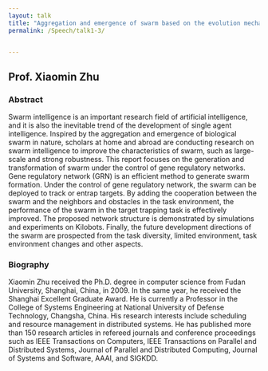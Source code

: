 ```yaml
---
layout: talk
title: "Aggregation and emergence of swarm based on the evolution mechanism of organism"
permalink: /Speech/talk1-3/


---
```


<div class="talk-container">
    <div class="talk-header">
        <h2>Prof. Xiaomin Zhu</h2>
    </div>
    <h3>Abstract</h3>
    <p>
  Swarm intelligence is an important research field of artificial intelligence, and it is also the inevitable trend of the development of single agent intelligence. Inspired by the aggregation and emergence of biological swarm in nature, scholars at home and abroad are conducting research on swarm intelligence to improve the characteristics of swarm, such as large-scale and strong robustness. This report focuses on the generation and transformation of swarm under the control of gene regulatory networks. Gene regulatory network (GRN) is an efficient method to generate swarm formation. Under the control of gene regulatory network, the swarm can be deployed to track or entrap targets. By adding the cooperation between the swarm and the neighbors and obstacles in the task environment, the performance of the swarm in the target trapping task is effectively improved. The proposed network structure is demonstrated by simulations and experiments on Kilobots. Finally, the future development directions of the swarm are prospected from the task diversity, limited environment, task environment changes and other aspects.
    </p>
    <h3>Biography</h3>
    <p>
  Xiaomin Zhu received the Ph.D. degree in computer science from Fudan University, Shanghai, China, in 2009. In the same year, he received the Shanghai Excellent Graduate Award. He is currently a Professor in the College of Systems Engineering at National University of Defense Technology, Changsha, China. His research interests include scheduling and resource management in distributed systems. He has published more than 150 research articles in refereed journals and conference proceedings such as IEEE Transactions on Computers, IEEE Transactions on Parallel and Distributed Systems, Journal of Parallel and Distributed Computing, Journal of Systems and Software, AAAI, and SIGKDD.
    </p>
</div>

